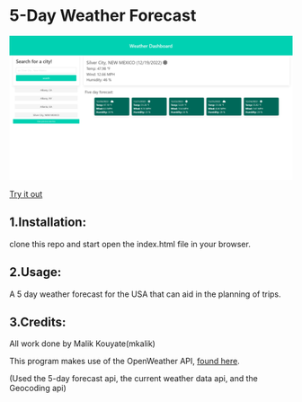 <WEATHER-FORECAST>

# 5-Day Weather Forecast

![picture of main page](./assets/images/weatherdash.png)

[Try it out](https://mkalik.github.io/module6-weather-dashboard/)

## 1.Installation:

clone this repo and start open the index.html file in your browser. 

## 2.Usage:

A 5 day weather forecast for the USA that can aid in the planning of trips.

## 3.Credits:

All work done by Malik Kouyate(mkalik)

This program makes use of the OpenWeather API, [found here](https://openweathermap.org/api).

(Used the 5-day forecast api, the current weather data api, and the Geocoding api)
